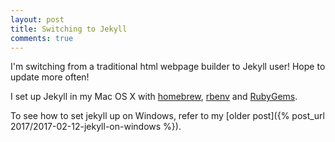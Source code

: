 ```yaml
---
layout: post
title: Switching to Jekyll
comments: true
---
```


I'm switching from a traditional html webpage builder to Jekyll user! Hope to update more often!

I set up Jekyll in my Mac OS X with [homebrew](http://brew.sh),  [rbenv](https://github.com/rbenv/rbenv) and [RubyGems](https://rubygems.org/).

To see how to set jekyll up on Windows, refer to my [older post]({% post_url 2017/2017-02-12-jekyll-on-windows %}).
